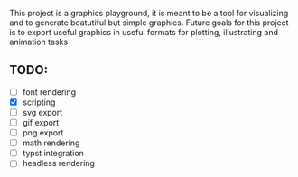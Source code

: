 This project is a graphics playground, it is meant 
to be a tool for visualizing and to generate beatutiful
but simple graphics. Future goals for this project
is to export useful graphics in useful formats
for plotting, illustrating and animation tasks

## TODO:

- [ ] font rendering
- [x] scripting
- [ ] svg export
- [ ] gif export
- [ ] png export
- [ ] math rendering
- [ ] typst integration
- [ ] headless rendering
